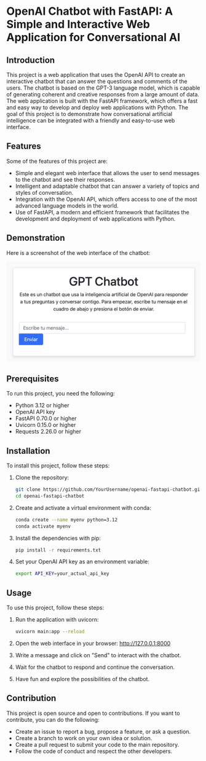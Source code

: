 # OpenAI Chatbot with FastAPI: A Simple and Interactive Web Application for Conversational AI

## Introduction

This project is a web application that uses the OpenAI API to create an interactive chatbot that can answer the questions and comments of the users. The chatbot is based on the GPT-3 language model, which is capable of generating coherent and creative responses from a large amount of data. The web application is built with the FastAPI framework, which offers a fast and easy way to develop and deploy web applications with Python. The goal of this project is to demonstrate how conversational artificial intelligence can be integrated with a friendly and easy-to-use web interface.

## Features

Some of the features of this project are:

- Simple and elegant web interface that allows the user to send messages to the chatbot and see their responses.
- Intelligent and adaptable chatbot that can answer a variety of topics and styles of conversation.
- Integration with the OpenAI API, which offers access to one of the most advanced language models in the world.
- Use of FastAPI, a modern and efficient framework that facilitates the development and deployment of web applications with Python.

## Demonstration

Here is a screenshot of the web interface of the chatbot:

![Screenshot](screenshot.png)

## Prerequisites

To run this project, you need the following:

- Python 3.12 or higher
- OpenAI API key
- FastAPI 0.70.0 or higher
- Uvicorn 0.15.0 or higher
- Requests 2.26.0 or higher

## Installation

To install this project, follow these steps:

1. Clone the repository:

    ```bash
    git clone https://github.com/YourUsername/openai-fastapi-chatbot.git
    cd openai-fastapi-chatbot
    ```

2. Create and activate a virtual environment with conda:

    ```bash
    conda create --name myenv python=3.12
    conda activate myenv
    ```

3. Install the dependencies with pip:

    ```bash
    pip install -r requirements.txt
    ```

4. Set your OpenAI API key as an environment variable:

    ```bash
    export API_KEY=your_actual_api_key
    ```

## Usage

To use this project, follow these steps:

1. Run the application with uvicorn:

    ```bash
    uvicorn main:app --reload
    ```

2. Open the web interface in your browser: http://127.0.0.1:8000

3. Write a message and click on "Send" to interact with the chatbot.

4. Wait for the chatbot to respond and continue the conversation.

5. Have fun and explore the possibilities of the chatbot.

## Contribution

This project is open source and open to contributions. If you want to contribute, you can do the following:

- Create an issue to report a bug, propose a feature, or ask a question.
- Create a branch to work on your own idea or solution.
- Create a pull request to submit your code to the main repository.
- Follow the code of conduct and respect the other developers.
